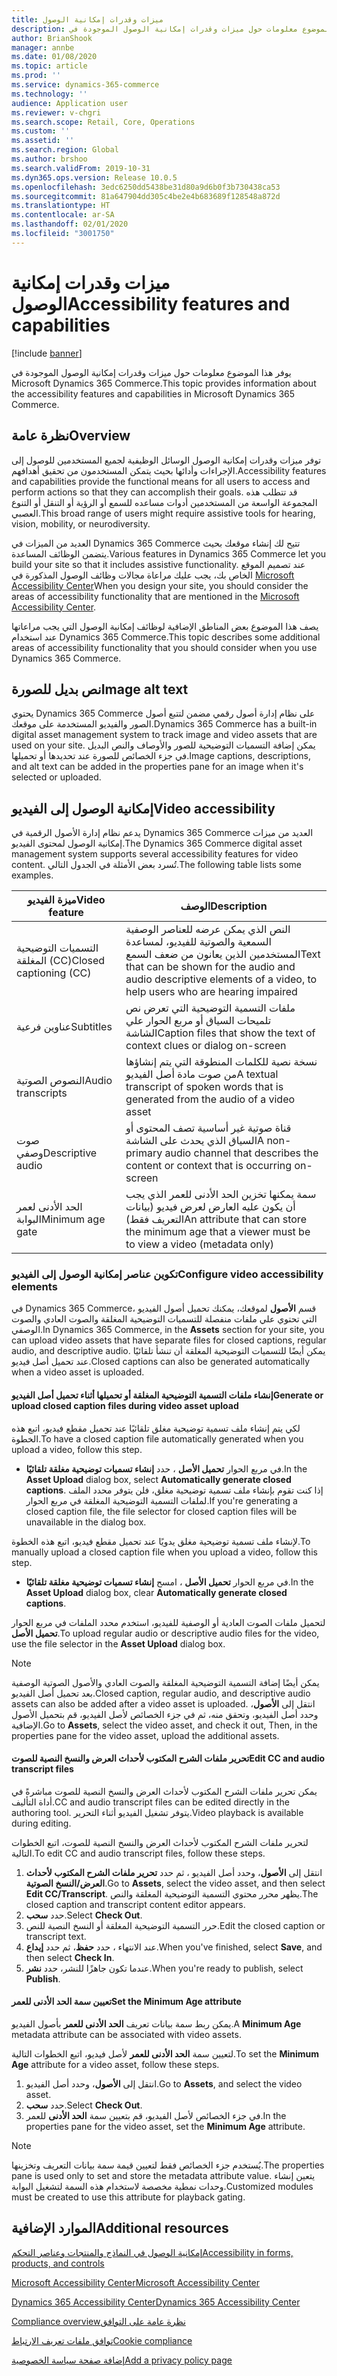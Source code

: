 ```yaml
---
title: ميزات وقدرات إمكانية الوصول
description: يوفر هذا الموضوع معلومات حول ميزات وقدرات إمكانية الوصول الموجودة في Microsoft Dynamics 365 Commerce.
author: BrianShook
manager: annbe
ms.date: 01/08/2020
ms.topic: article
ms.prod: ''
ms.service: dynamics-365-commerce
ms.technology: ''
audience: Application user
ms.reviewer: v-chgri
ms.search.scope: Retail, Core, Operations
ms.custom: ''
ms.assetid: ''
ms.search.region: Global
ms.author: brshoo
ms.search.validFrom: 2019-10-31
ms.dyn365.ops.version: Release 10.0.5
ms.openlocfilehash: 3edc6250dd5438be31d80a9d6b0f3b730438ca53
ms.sourcegitcommit: 81a647904dd305c4be2e4b683689f128548a872d
ms.translationtype: HT
ms.contentlocale: ar-SA
ms.lasthandoff: 02/01/2020
ms.locfileid: "3001750"
---
```

# <a name="accessibility-features-and-capabilities"></a><span data-ttu-id="d35f5-103">ميزات وقدرات إمكانية الوصول</span><span class="sxs-lookup"><span data-stu-id="d35f5-103">Accessibility features and capabilities</span></span>


[!include [banner](includes/banner.md)]

<span data-ttu-id="d35f5-104">يوفر هذا الموضوع معلومات حول ميزات وقدرات إمكانية الوصول الموجودة في Microsoft Dynamics 365 Commerce.</span><span class="sxs-lookup"><span data-stu-id="d35f5-104">This topic provides information about the accessibility features and capabilities in Microsoft Dynamics 365 Commerce.</span></span>

## <a name="overview"></a><span data-ttu-id="d35f5-105">نظرة عامة</span><span class="sxs-lookup"><span data-stu-id="d35f5-105">Overview</span></span>

<span data-ttu-id="d35f5-106">توفر ميزات وقدرات إمكانية الوصول الوسائل الوظيفية لجميع المستخدمين للوصول إلى الإجراءات وأدائها بحيث يتمكن المستخدمون من تحقيق أهدافهم.</span><span class="sxs-lookup"><span data-stu-id="d35f5-106">Accessibility features and capabilities provide the functional means for all users to access and perform actions so that they can accomplish their goals.</span></span> <span data-ttu-id="d35f5-107">قد تتطلب هذه المجموعة الواسعة من المستخدمين أدوات مساعده للسمع أو الرؤية أو التنقل أو التنوع العصبي.</span><span class="sxs-lookup"><span data-stu-id="d35f5-107">This broad range of users might require assistive tools for hearing, vision, mobility, or neurodiversity.</span></span>

<span data-ttu-id="d35f5-108">العديد من الميزات في Dynamics 365 Commerce تتيح لك إنشاء موقعك بحيث يتضمن الوظائف المساعدة.</span><span class="sxs-lookup"><span data-stu-id="d35f5-108">Various features in Dynamics 365 Commerce let you build your site so that it includes assistive functionality.</span></span> <span data-ttu-id="d35f5-109">عند تصميم الموقع الخاص بك، يجب عليك مراعاة مجالات وظائف الوصول المذكورة في [Microsoft Accessibility Center](https://www.microsoft.com/accessibility)</span><span class="sxs-lookup"><span data-stu-id="d35f5-109">When you design your site, you should consider the areas of accessibility functionality that are mentioned in the [Microsoft Accessibility Center](https://www.microsoft.com/accessibility).</span></span> 

<span data-ttu-id="d35f5-110">يصف هذا الموضوع بعض المناطق الإضافية لوظائف إمكانية الوصول التي يجب مراعاتها عند استخدام Dynamics 365 Commerce.</span><span class="sxs-lookup"><span data-stu-id="d35f5-110">This topic describes some additional areas of accessibility functionality that you should consider when you use Dynamics 365 Commerce.</span></span>

## <a name="image-alt-text"></a><span data-ttu-id="d35f5-111">نص بديل للصورة</span><span class="sxs-lookup"><span data-stu-id="d35f5-111">Image alt text</span></span>

<span data-ttu-id="d35f5-112">يحتوي Dynamics 365 Commerce على نظام إدارة أصول رقمي مضمن لتتبع أصول الصور والفيديو المستخدمة على موقعك.</span><span class="sxs-lookup"><span data-stu-id="d35f5-112">Dynamics 365 Commerce has a built-in digital asset management system to track image and video assets that are used on your site.</span></span> <span data-ttu-id="d35f5-113">يمكن إضافة التسميات التوضيحية للصور والأوصاف والنص البديل في جزء الخصائص للصورة عند تحديدها أو تحميلها.</span><span class="sxs-lookup"><span data-stu-id="d35f5-113">Image captions, descriptions, and alt text can be added in the properties pane for an image when it's selected or uploaded.</span></span>

## <a name="video-accessibility"></a><span data-ttu-id="d35f5-114">إمكانية الوصول إلى الفيديو</span><span class="sxs-lookup"><span data-stu-id="d35f5-114">Video accessibility</span></span>

<span data-ttu-id="d35f5-115">يدعم نظام إدارة الأصول الرقمية في Dynamics 365 Commerce العديد من ميزات إمكانية الوصول لمحتوى الفيديو.</span><span class="sxs-lookup"><span data-stu-id="d35f5-115">The Dynamics 365 Commerce digital asset management system supports several accessibility features for video content.</span></span> <span data-ttu-id="d35f5-116">تُسرد بعض الأمثلة في الجدول التالي.</span><span class="sxs-lookup"><span data-stu-id="d35f5-116">The following table lists some examples.</span></span>

| <span data-ttu-id="d35f5-117">ميزة الفيديو</span><span class="sxs-lookup"><span data-stu-id="d35f5-117">Video feature</span></span>               | <span data-ttu-id="d35f5-118">‏‏الوصف</span><span class="sxs-lookup"><span data-stu-id="d35f5-118">Description</span></span> |
|-----------------------------|-------------|
| <span data-ttu-id="d35f5-119">التسميات التوضيحية المغلقة (CC)</span><span class="sxs-lookup"><span data-stu-id="d35f5-119">Closed captioning (CC)</span></span>      | <span data-ttu-id="d35f5-120">النص الذي يمكن عرضه للعناصر الوصفية السمعية والصوتية للفيديو، لمساعدة المستخدمين الذين يعانون من ضعف السمع</span><span class="sxs-lookup"><span data-stu-id="d35f5-120">Text that can be shown for the audio and audio descriptive elements of a video, to help users who are hearing impaired</span></span> |
| <span data-ttu-id="d35f5-121">عناوين فرعية</span><span class="sxs-lookup"><span data-stu-id="d35f5-121">Subtitles</span></span>                   | <span data-ttu-id="d35f5-122">ملفات التسمية التوضيحية التي تعرض نص تلميحات السياق أو مربع الحوار علي الشاشة</span><span class="sxs-lookup"><span data-stu-id="d35f5-122">Caption files that show the text of context clues or dialog on-screen</span></span> |
| <span data-ttu-id="d35f5-123">النصوص الصوتية</span><span class="sxs-lookup"><span data-stu-id="d35f5-123">Audio transcripts</span></span>           | <span data-ttu-id="d35f5-124">نسخة نصية للكلمات المنطوقة التي يتم إنشاؤها من صوت مادة أصل الفيديو</span><span class="sxs-lookup"><span data-stu-id="d35f5-124">A textual transcript of spoken words that is generated from the audio of a video asset</span></span> |
| <span data-ttu-id="d35f5-125">صوت وصفي</span><span class="sxs-lookup"><span data-stu-id="d35f5-125">Descriptive audio</span></span>           | <span data-ttu-id="d35f5-126">قناة صوتية غير أساسية تصف المحتوى أو السياق الذي يحدث على الشاشة</span><span class="sxs-lookup"><span data-stu-id="d35f5-126">A non-primary audio channel that describes the content or context that is occurring on-screen</span></span> |
| <span data-ttu-id="d35f5-127">الحد الأدنى لعمر البوابة</span><span class="sxs-lookup"><span data-stu-id="d35f5-127">Minimum age gate</span></span>            | <span data-ttu-id="d35f5-128">سمة يمكنها تخزين الحد الأدنى للعمر الذي يجب أن يكون عليه العارض لعرض فيديو (بيانات التعريف فقط)</span><span class="sxs-lookup"><span data-stu-id="d35f5-128">An attribute that can store the minimum age that a viewer must be to view a video (metadata only)</span></span> |

### <a name="configure-video-accessibility-elements"></a><span data-ttu-id="d35f5-129">تكوين عناصر إمكانية الوصول إلى الفيديو</span><span class="sxs-lookup"><span data-stu-id="d35f5-129">Configure video accessibility elements</span></span>

<span data-ttu-id="d35f5-130">في Dynamics 365 Commerce، قسم **الأصول** لموقعك، يمكنك تحميل أصول الفيديو التي تحتوي علي ملفات منفصلة للتسميات التوضيحية المغلقة والصوت العادي والصوت الوصفي.</span><span class="sxs-lookup"><span data-stu-id="d35f5-130">In Dynamics 365 Commerce, in the **Assets** section for your site, you can upload video assets that have separate files for closed captions, regular audio, and descriptive audio.</span></span> <span data-ttu-id="d35f5-131">يمكن أيضًا للتسميات التوضيحية المغلقة أن تنشأ تلقائيًا عند تحميل أصل فيديو.</span><span class="sxs-lookup"><span data-stu-id="d35f5-131">Closed captions can also be generated automatically when a video asset is uploaded.</span></span>

#### <a name="generate-or-upload-closed-caption-files-during-video-asset-upload"></a><span data-ttu-id="d35f5-132">إنشاء ملفات التسمية التوضيحية المغلقة أو تحميلها أثناء تحميل أصل الفيديو</span><span class="sxs-lookup"><span data-stu-id="d35f5-132">Generate or upload closed caption files during video asset upload</span></span>

<span data-ttu-id="d35f5-133">لكي يتم إنشاء ملف تسمية توضيحية مغلق تلقائيًا عند تحميل مقطع فيديو، اتبع هذه الخطوة.</span><span class="sxs-lookup"><span data-stu-id="d35f5-133">To have a closed caption file automatically generated when you upload a video, follow this step.</span></span>

- <span data-ttu-id="d35f5-134">في مربع الحوار **تحميل الأصل** ، حدد **إنشاء تسميات توضيحية مغلقة تلقائيًا**.</span><span class="sxs-lookup"><span data-stu-id="d35f5-134">In the **Asset Upload** dialog box, select **Automatically generate closed captions**.</span></span> <span data-ttu-id="d35f5-135">إذا كنت تقوم بإنشاء ملف تسمية توضيحية مغلق، فلن يتوفر محدد الملف لملفات التسمية التوضيحية المغلقة في مربع الحوار.</span><span class="sxs-lookup"><span data-stu-id="d35f5-135">If you're generating a closed caption file, the file selector for closed caption files will be unavailable in the dialog box.</span></span>

<span data-ttu-id="d35f5-136">لإنشاء ملف تسمية توضيحية مغلق يدويًا عند تحميل مقطع فيديو، اتبع هذه الخطوة.</span><span class="sxs-lookup"><span data-stu-id="d35f5-136">To manually upload a closed caption file when you upload a video, follow this step.</span></span>

- <span data-ttu-id="d35f5-137">في مربع الحوار **تحميل الأصل** ، امسح **إنشاء تسميات توضيحية مغلقة تلقائيًا**.</span><span class="sxs-lookup"><span data-stu-id="d35f5-137">In the **Asset Upload** dialog box, clear **Automatically generate closed captions**.</span></span>

<span data-ttu-id="d35f5-138">لتحميل ملفات الصوت العادية أو الوصفية للفيديو، استخدم محدد الملفات في مربع الحوار **تحميل الأصل**.</span><span class="sxs-lookup"><span data-stu-id="d35f5-138">To upload regular audio or descriptive audio files for the video, use the file selector in the **Asset Upload** dialog box.</span></span>

> [!NOTE]
> <span data-ttu-id="d35f5-139">يمكن أيضًا إضافة التسمية التوضيحية المغلقة والصوت العادي والأصول الصوتية الوصفية بعد تحميل أصل الفيديو.</span><span class="sxs-lookup"><span data-stu-id="d35f5-139">Closed caption, regular audio, and descriptive audio assets can also be added after a video asset is uploaded.</span></span> <span data-ttu-id="d35f5-140">انتقل إلى **الأصول**، وحدد أصل الفيديو، وتحقق منه، ثم في جزء الخصائص لأصل الفيديو، قم بتحميل الأصول الإضافية.</span><span class="sxs-lookup"><span data-stu-id="d35f5-140">Go to **Assets**, select the video asset, and check it out, Then, in the properties pane for the video asset, upload the additional assets.</span></span>

#### <a name="edit-cc-and-audio-transcript-files"></a><span data-ttu-id="d35f5-141">تحرير ملفات الشرح المكتوب لأحداث العرض والنسخ النصية للصوت</span><span class="sxs-lookup"><span data-stu-id="d35f5-141">Edit CC and audio transcript files</span></span>

<span data-ttu-id="d35f5-142">يمكن تحرير ملفات الشرح المكتوب لأحداث العرض والنسخ النصية للصوت مباشرةً في أداة التأليف.</span><span class="sxs-lookup"><span data-stu-id="d35f5-142">CC and audio transcript files can be edited directly in the authoring tool.</span></span> <span data-ttu-id="d35f5-143">يتوفر تشغيل الفيديو أثناء التحرير.</span><span class="sxs-lookup"><span data-stu-id="d35f5-143">Video playback is available during editing.</span></span>

<span data-ttu-id="d35f5-144">لتحرير ملفات الشرح المكتوب لأحداث العرض والنسخ النصية للصوت، اتبع الخطوات التالية.</span><span class="sxs-lookup"><span data-stu-id="d35f5-144">To edit CC and audio transcript files, follow these steps.</span></span>

1. <span data-ttu-id="d35f5-145">انتقل إلى **الأصول**، وحدد أصل الفيديو ، ثم حدد **تحرير ملفات الشرح المكتوب لأحداث العرض/النسخ الصوتية**.</span><span class="sxs-lookup"><span data-stu-id="d35f5-145">Go to **Assets**, select the video asset, and then select **Edit CC/Transcript**.</span></span> <span data-ttu-id="d35f5-146">يظهر محرر محتوي التسمية التوضيحية المغلقة والنص.</span><span class="sxs-lookup"><span data-stu-id="d35f5-146">The closed caption and transcript content editor appears.</span></span>
1. <span data-ttu-id="d35f5-147">حدد **سحب**.</span><span class="sxs-lookup"><span data-stu-id="d35f5-147">Select **Check Out**.</span></span>
1. <span data-ttu-id="d35f5-148">حرر التسمية التوضيحية المغلقة أو النسخ النصية للنص.</span><span class="sxs-lookup"><span data-stu-id="d35f5-148">Edit the closed caption or transcript text.</span></span>
1. <span data-ttu-id="d35f5-149">عند الانتهاء ، حدد **حفظ**، ثم حدد **إيداع**.</span><span class="sxs-lookup"><span data-stu-id="d35f5-149">When you've finished, select **Save**, and then select **Check In**.</span></span>
1. <span data-ttu-id="d35f5-150">عندما تكون جاهزًا للنشر، حدد **نشر**.</span><span class="sxs-lookup"><span data-stu-id="d35f5-150">When you're ready to publish, select **Publish**.</span></span>

#### <a name="set-the-minimum-age-attribute"></a><span data-ttu-id="d35f5-151">تعيين سمة الحد الأدنى للعمر</span><span class="sxs-lookup"><span data-stu-id="d35f5-151">Set the Minimum Age attribute</span></span>

<span data-ttu-id="d35f5-152">يمكن ربط سمة بيانات تعريف **الحد الأدنى للعمر** بأصول الفيديو.</span><span class="sxs-lookup"><span data-stu-id="d35f5-152">A **Minimum Age** metadata attribute can be associated with video assets.</span></span>

<span data-ttu-id="d35f5-153">لتعيين سمة **الحد الأدنى للعمر** لأصل فيديو، اتبع الخطوات التالية.</span><span class="sxs-lookup"><span data-stu-id="d35f5-153">To set the **Minimum Age** attribute for a video asset, follow these steps.</span></span>

1. <span data-ttu-id="d35f5-154">انتقل إلى **الأصول**، وحدد أصل الفيديو.</span><span class="sxs-lookup"><span data-stu-id="d35f5-154">Go to **Assets**, and select the video asset.</span></span>
1. <span data-ttu-id="d35f5-155">حدد **سحب**.</span><span class="sxs-lookup"><span data-stu-id="d35f5-155">Select **Check Out**.</span></span>
1. <span data-ttu-id="d35f5-156">في جزء الخصائص لأصل الفيديو، قم بتعيين سمة **الحد الأدنى** للعمر.</span><span class="sxs-lookup"><span data-stu-id="d35f5-156">In the properties pane for the video asset, set the **Minimum Age** attribute.</span></span>

> [!NOTE]
> <span data-ttu-id="d35f5-157">يُستخدم جزء الخصائص فقط لتعيين قيمة سمة بيانات التعريف وتخزينها.</span><span class="sxs-lookup"><span data-stu-id="d35f5-157">The properties pane is used only to set and store the metadata attribute value.</span></span> <span data-ttu-id="d35f5-158">يتعين إنشاء وحدات نمطية مخصصة لاستخدام هذه السمة لتشغيل البوابة.</span><span class="sxs-lookup"><span data-stu-id="d35f5-158">Customized modules must be created to use this attribute for playback gating.</span></span>

## <a name="additional-resources"></a><span data-ttu-id="d35f5-159">الموارد الإضافية</span><span class="sxs-lookup"><span data-stu-id="d35f5-159">Additional resources</span></span>

[<span data-ttu-id="d35f5-160">إمكانية الوصول في النماذج والمنتجات وعناصر التحكم</span><span class="sxs-lookup"><span data-stu-id="d35f5-160">Accessibility in forms, products, and controls</span></span>](https://docs.microsoft.com/dynamics365/unified-operations/dev-itpro/user-interface/enable-accessibility)

[<span data-ttu-id="d35f5-161">Microsoft Accessibility Center</span><span class="sxs-lookup"><span data-stu-id="d35f5-161">Microsoft Accessibility Center</span></span>](https://www.microsoft.com/accessibility)

[<span data-ttu-id="d35f5-162">Dynamics 365 Accessibility Center</span><span class="sxs-lookup"><span data-stu-id="d35f5-162">Dynamics 365 Accessibility Center</span></span>](https://docs.microsoft.com/dynamics365/get-started/accessibility/index)

[<span data-ttu-id="d35f5-163">‏‫نظرة عامة على التوافق</span><span class="sxs-lookup"><span data-stu-id="d35f5-163">Compliance overview</span></span>](compliance-overview.md)

[<span data-ttu-id="d35f5-164">توافق ملفات تعريف الارتباط</span><span class="sxs-lookup"><span data-stu-id="d35f5-164">Cookie compliance</span></span>](cookie-compliance.md)

[<span data-ttu-id="d35f5-165">إضافة صفحة سياسة الخصوصية</span><span class="sxs-lookup"><span data-stu-id="d35f5-165">Add a privacy policy page</span></span>](add-privacy-page.md)
